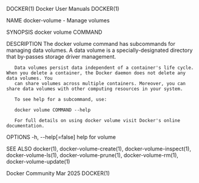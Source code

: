 DOCKER(1)							      Docker User Manuals							     DOCKER(1)

NAME
       docker-volume - Manage volumes

SYNOPSIS
       docker volume COMMAND

DESCRIPTION
       The  docker  volume  command has subcommands for managing data volumes. A data volume is a specially-designated directory that by-passes storage driver
       management.

       Data volumes persist data independent of a container's life cycle. When you delete a container, the Docker daemon does not delete any data volumes. You
       can share volumes across multiple containers. Moreover, you can share data volumes with other computing resources in your system.

       To see help for a subcommand, use:

       docker volume COMMAND --help

       For full details on using docker volume visit Docker's online documentation.

OPTIONS
       -h, --help[=false]      help for volume

SEE ALSO
       docker(1), docker-volume-create(1), docker-volume-inspect(1), docker-volume-ls(1), docker-volume-prune(1), docker-volume-rm(1), docker-volume-update(1)

Docker Community							   Mar 2025								     DOCKER(1)
